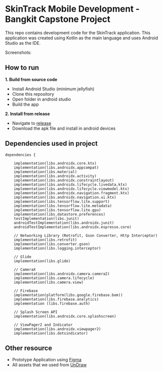 # SkinTrack Mobile Development - Bangkit Capstone Project

This repo contains development code for the SkinTrack application. This application was created using Kotlin as the main language and uses Android Studio as the IDE.

Screenshots: 

## How to run
**1. Build from source code**
- Install Android Studio (minimum jellyfish)
- Clone this repository
- Open folder in android studio
- Build the app

**2. Install from release**
- Navigate to [release]()
- Download the apk file and install in android devices

## Dependencies used in project
```
dependencies {

    implementation(libs.androidx.core.ktx)
    implementation(libs.androidx.appcompat)
    implementation(libs.material)
    implementation(libs.androidx.activity)
    implementation(libs.androidx.constraintlayout)
    implementation(libs.androidx.lifecycle.livedata.ktx)
    implementation(libs.androidx.lifecycle.viewmodel.ktx)
    implementation(libs.androidx.navigation.fragment.ktx)
    implementation(libs.androidx.navigation.ui.ktx)
    implementation(libs.tensorflow.lite.support)
    implementation(libs.tensorflow.lite.metadata)
    implementation(libs.tensorflow.lite.gpu)
    implementation(libs.datastore.preferences)
    testImplementation(libs.junit)
    androidTestImplementation(libs.androidx.junit)
    androidTestImplementation(libs.androidx.espresso.core)

    // Networking Library (Retrofit, Gson Converter, Http Interceptor)
    implementation(libs.retrofit)
    implementation(libs.converter.gson)
    implementation(libs.logging.interceptor)

    // Glide
    implementation(libs.glide)

    // CameraX
    implementation(libs.androidx.camera.camera2)
    implementation(libs.camera.lifecycle)
    implementation(libs.camera.view)

    // Firebase
    implementation(platform(libs.google.firebase.bom))
    implementation(libs.firebase.analytics)
    implementation (libs.firebase.auth)

    // Splash Screen API
    implementation(libs.androidx.core.splashscreen)

    // ViewPager2 and Indicator
    implementation(libs.androidx.viewpager2)
    implementation(libs.dotsindicator)
```

## Other resource
- Prototype Application using [Figma](https://www.figma.com/design/hsfndDwuHIUSkEsYJZHxTb/Prototype-[FaceTrack]?node-id=0-1&t=RNMFyAB9waDfhVWr-0)
- All assets that we used from [UnDraw](https://undraw.co/)

